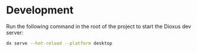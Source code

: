 # Development

Run the following command in the root of the project to start the Dioxus dev server:

```bash
dx serve --hot-reload --platform desktop
```